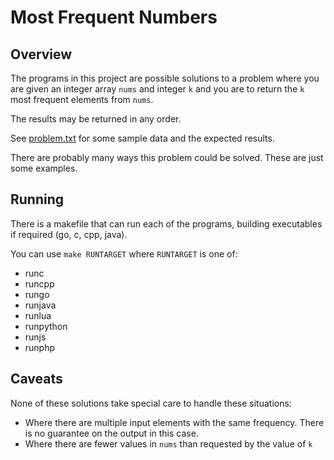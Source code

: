 # Most Frequent Numbers

## Overview

The programs in this project are possible solutions to a problem where you are given an integer array `nums` and integer `k` and you are to return the `k` most frequent elements from `nums`.

The results may be returned in any order.

See [problem.txt](https://github.com/deverl/frequent_numbers/blob/main/problem.txt) for some sample data and the expected results.

There are probably many ways this problem could be solved. These are just some examples.

## Running

There is a makefile that can run each of the programs, building executables if required (go, c, cpp, java).

You can use `make RUNTARGET` where `RUNTARGET` is one of:
- runc
- runcpp
- rungo
- runjava
- runlua
- runpython
- runjs
- runphp

## Caveats

None of these solutions take special care to handle these situations:
- Where there are multiple input elements with the same frequency. There is no guarantee on the output in this case.
- Where there are fewer values in `nums` than requested by the value of `k`

